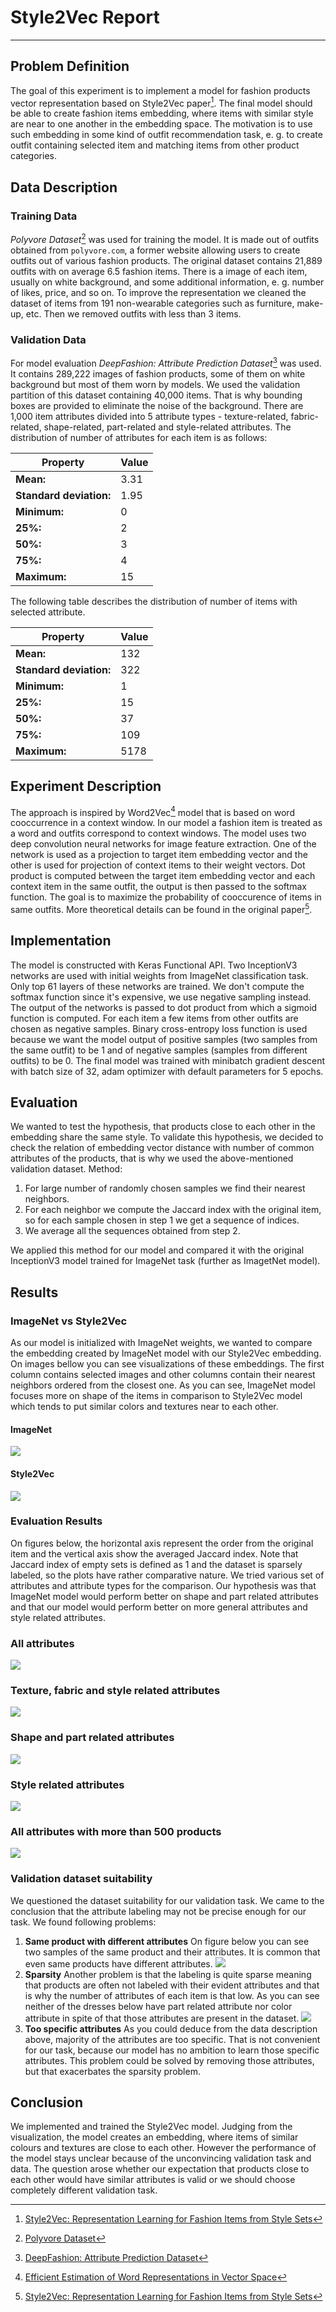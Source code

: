 # Style2Vec Report

---

## Problem Definition
The goal of this experiment is to implement a model for fashion products vector representation based on Style2Vec paper[^1]. The final model should be able to create fashion items embedding, where items with similar style are near to one another in the embedding space. The motivation is to use such embedding in some kind of outfit recommendation task, e. g. to create outfit containing selected item and matching items from other product categories. 

## Data Description
### Training Data
_Polyvore Dataset_[^2] was used for training the model. It is made out of outfits obtained from `polyvore.com`, a former website allowing users to create outfits out of various fashion products. The original dataset contains 21,889 outfits with on average 6.5 fashion items. There is a image of each item, usually on white background, and some additional information, e. g. number of likes, price, and so on. To improve the representation we cleaned the dataset of items from 191 non-wearable categories such as furniture, make-up, etc. Then we removed outfits with less than 3 items.


### Validation Data
For model evaluation _DeepFashion: Attribute Prediction Dataset_[^3] was used. It contains 289,222 images of fashion products, some of them on white background but most of them worn by models. We used the validation partition of this dataset containing 40,000 items. That is why bounding boxes are provided to eliminate the noise of the background. There are 1,000 item attributes divided into 5 attribute types - texture-related, fabric-related, shape-related, part-related and style-related attributes. The distribution of number of attributes for each item is as follows:

|Property|Value|
|--|--|
|__Mean:__   |  3.31|
|__Standard deviation:__ | 1.95|
|__Minimum:__ | 0|
|__25%:__ | 2|
|__50%:__ | 3|
|__75%:__ |4|
|__Maximum:__ | 15|

The following table describes the distribution of number of items with selected attribute.

|Property|Value|
|--|--|
|__Mean:__   |  132|
|__Standard deviation:__ | 322|
|__Minimum:__ | 1|
|__25%:__ | 15|
|__50%:__ | 37|
|__75%:__ |109|
|__Maximum:__ | 5178|


## Experiment Description
The approach is inspired by Word2Vec[^4] model that is based on word cooccurrence in a context window. In our model a fashion item is treated as a word and outfits correspond to context windows. The model uses two deep convolution neural networks for image feature extraction. One of the network is used as a projection to target item embedding vector and the other is used for projection of context items to their weight vectors. Dot product is computed between the target item embedding vector and each context item in the same outfit, the output is then passed to the softmax function. The goal is to maximize the probability of cooccurence of items in same outfits. More theoretical details can be found in the original paper[^1].


## Implementation
The model is constructed with Keras Functional API. Two InceptionV3 networks are used with initial weights from ImageNet classification task. Only top 61 layers of these networks are trained. We don't compute the softmax function since it's expensive, we use negative sampling instead. The output of the networks is passed to dot product from which a sigmoid function is computed. For each item a few items from other outfits are chosen as negative samples. Binary cross-entropy loss function is used because we want the model output of positive samples (two samples from the same outfit) to be 1 and of negative samples (samples from different outfits) to be 0. The final model was trained with minibatch gradient descent with batch size of 32, adam optimizer with default parameters for 5 epochs.

## Evaluation
We wanted to test the hypothesis, that products close to each other in the embedding share the same style. To validate this hypothesis, we decided to check the relation of embedding vector distance with number of common attributes of the products, that is why we used the above-mentioned validation dataset. 
Method:
1. For large number of randomly chosen samples we find their nearest neighbors.
2. For each neighbor we compute the Jaccard index with the original item, so for each sample chosen in step 1 we get a sequence of indices.
3. We average all the sequences obtained from step 2.

We applied this method for our model and compared it with the original InceptionV3 model trained for ImageNet task (further as ImagetNet model). 

## Results

### ImageNet vs Style2Vec 
As our model is initialized with ImageNet weights, we wanted to compare the embedding created by ImageNet model with our Style2Vec embedding. On images bellow you can see visualizations of these embeddings. The first column contains selected images and other columns contain their nearest neighbors ordered from the closest one.
As you can see, ImageNet model focuses more on shape of the items in comparison to Style2Vec model which tends to put similar colors and textures near to each other.

#### ImageNet
![](figures/nnimagenet.png)
#### Style2Vec
![](figures/nnstyle2vec.png)


### Evaluation Results

On figures below, the horizontal axis represent the order from the original item and the vertical axis show the averaged Jaccard index. Note that Jaccard index of empty sets is defined as 1 and the dataset is sparsely labeled, so the plots have rather comparative nature. We tried various set of attributes and attribute types for the comparison. Our hypothesis was that ImageNet model would perform better on shape and part related attributes and that our model would perform better on more general attributes and style related attributes.

### All attributes
![](figures/fig20191007-111245.png)

### Texture, fabric and style related attributes
![](figures/fig20191007-182407.png)
### Shape and part related attributes
![](figures/fig20191007-102348.png)

### Style related attributes
![](figures/fig20191007-180754.png)

### All attributes with more than 500 products
![](figures/fig20191007-175301.png)

### Validation dataset suitability
We questioned the dataset suitability for our validation task. We came to the conclusion that the attribute labeling may not be precise enough for our task. We found following problems:
1. __Same product with different attributes__
On figure below you can see two samples of the same product and their attributes. It is common that even same products have different attributes.
![](figures/same_product.JPG)
2. __Sparsity__
Another problem is that the labeling is quite sparse meaning that products are often not labeled with their evident attributes and that is why the number of attributes of each item is that low. As you can see neither of the dresses below have part related attribute nor color attribute in spite of that those attributes are present in the dataset.
![](figures/sparsity.JPG)
3. __Too specific attributes__
As you could deduce from the data description above, majority of the attributes are too specific. That is not convenient for our task, because our model has no ambition to learn those specific attributes. This problem could be solved by removing those attributes, but that exacerbates the sparsity problem.

## Conclusion
We implemented and trained the Style2Vec model. Judging from the visualization, the model creates an embedding, where items of similar colours and textures are close to each other. However the performance of the model stays unclear because of the unconvincing validation task and data. The question arose whether our expectation that products close to each other would have similar attributes is valid or we should choose completely different validation task.


[^1]: [Style2Vec: Representation Learning for Fashion Items from Style Sets](https://arxiv.org/abs/1708.04014)
[^2]: [Polyvore Dataset](https://github.com/xthan/polyvore-dataset)
[^3]: [DeepFashion: Attribute Prediction Dataset](http://mmlab.ie.cuhk.edu.hk/projects/DeepFashion/AttributePrediction.html)
[^4]: [Efficient Estimation of Word Representations in Vector Space](https://arxiv.org/abs/1301.3781)
